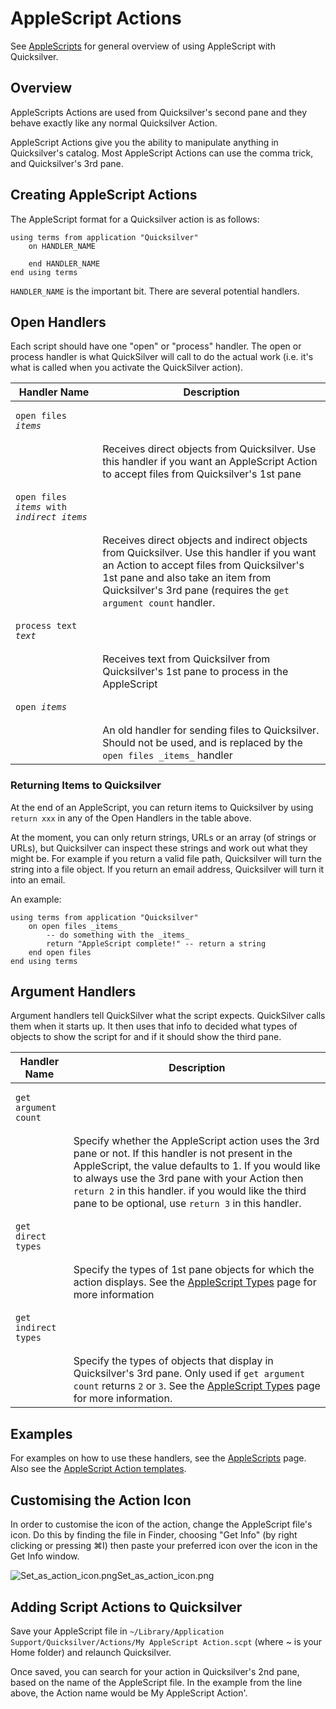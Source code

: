 # AppleScript Actions

See [AppleScripts](AppleScripts/) for general overview of using AppleScript with Quicksilver.

## Overview

AppleScripts Actions are used from Quicksilver's second pane and they behave exactly like any normal Quicksilver Action.

AppleScript Actions give you the ability to manipulate anything in Quicksilver's catalog. Most AppleScript Actions can use the comma trick, and Quicksilver's 3rd pane.

## Creating AppleScript Actions

The AppleScript format for a Quicksilver action is as follows:

```applescript
using terms from application "Quicksilver"
    on HANDLER_NAME

    end HANDLER_NAME
end using terms
```

`HANDLER_NAME` is the important bit. There are several potential handlers.

## Open Handlers

Each script should have one "open" or "process" handler. The open or process handler is what QuickSilver will call to do the actual work (i.e. it's what is called when you activate the QuickSilver action).

| Handler Name                                                      | Description                                                                                                                                                                                                                                     |
| ----------------------------------------------------------------- | ----------------------------------------------------------------------------------------------------------------------------------------------------------------------------------------------------------------------------------------------- |
| <pre><code>open files _items_
</code></pre>                       | Receives direct objects from Quicksilver. Use this handler if you want an AppleScript Action to accept files from Quicksilver's 1st pane                                                                                                        |
| <pre><code>open files _items_ with _indirect_items_
</code></pre> | Receives direct objects and indirect objects from Quicksilver. Use this handler if you want an Action to accept files from Quicksilver's 1st pane and also take an item from Quicksilver's 3rd pane (requires the `get argument count` handler. |
| <pre><code>process text _text_
</code></pre>                      | Receives text from Quicksilver from Quicksilver's 1st pane to process in the AppleScript                                                                                                                                                        |
| <pre><code>open _items_
</code></pre>                             | An old handler for sending files to Quicksilver. Should not be used, and is replaced by the `open files _items_` handler                                                                                                                        |

### Returning Items to Quicksilver

At the end of an AppleScript, you can return items to Quicksilver by using `return xxx` in any of the Open Handlers in the table above.

At the moment, you can only return strings, URLs or an array (of strings or URLs), but Quicksilver can inspect these strings and work out what they might be. For example if you return a valid file path, Quicksilver will turn the string into a file object. If you return an email address, Quicksilver will turn it into an email.

An example:

```applescript
using terms from application "Quicksilver"
    on open files _items_
        -- do something with the _items_
        return "AppleScript complete!" -- return a string
    end open files
end using terms
```

## Argument Handlers

Argument handlers tell QuickSilver what the script expects. QuickSilver calls them when it starts up. It then uses that info to decided what types of objects to show the script for and if it should show the third pane.

| Handler Name                                | Description                                                                                                                                                                                                                                                                                                                  |
| ------------------------------------------- | ---------------------------------------------------------------------------------------------------------------------------------------------------------------------------------------------------------------------------------------------------------------------------------------------------------------------------- |
| <pre><code>get argument count
</code></pre> | Specify whether the AppleScript action uses the 3rd pane or not. If this handler is not present in the AppleScript, the value defaults to 1. If you would like to always use the 3rd pane with your Action then `return 2` in this handler. if you would like the third pane to be optional, use `return 3` in this handler. |
| <pre><code>get direct types
</code></pre>   | Specify the types of 1st pane objects for which the action displays. See the [AppleScript Types](AppleScript\_Types/) page for more information                                                                                                                                                                              |
| <pre><code>get indirect types
</code></pre> | Specify the types of objects that display in Quicksilver's 3rd pane. Only used if `get argument count` returns `2` or `3`. See the [AppleScript Types](AppleScript\_Types/) page for more information.                                                                                                                       |

## Examples

For examples on how to use these handlers, see the [AppleScripts](AppleScripts/) page. Also see the [AppleScript Action templates](AppleScript\_Action\_templates/).

## Customising the Action Icon

In order to customise the icon of the action, change the AppleScript file's icon. Do this by finding the file in Finder, choosing "Get Info" (by right clicking or pressing ⌘I) then paste your preferred icon over the icon in the Get Info window.

![Set\_as\_action\_icon.png](Set\_as\_action\_icon.png)Set\_as\_action\_icon.png

## Adding Script Actions to Quicksilver

Save your AppleScript file in `~/Library/Application Support/Quicksilver/Actions/My AppleScript Action.scpt` (where \~ is your Home folder) and relaunch Quicksilver.

Once saved, you can search for your action in Quicksilver's 2nd pane, based on the name of the AppleScript file. In the example from the line above, the Action name would be My AppleScript Action'.
